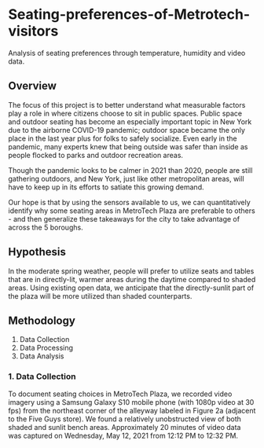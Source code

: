# Seating-preferences-of-Metrotech-visitors
Analysis of seating preferences through temperature, humidity and video data.


## Overview


The focus of this project is to better understand what measurable factors play a role in where citizens choose to sit in public spaces. Public space and outdoor seating has become an especially important topic in New York due to the airborne COVID-19 pandemic; outdoor space became the only place in the last year plus for folks to safely socialize. Even early in the pandemic, many experts knew that being outside was safer than inside as people flocked to parks and outdoor recreation areas. 

Though the pandemic looks to be calmer in 2021 than 2020, people are still gathering outdoors, and New York, just like other metropolitan areas, will have to keep up in its efforts to satiate this growing demand. 

Our hope is that by using the sensors available to us, we can quantitatively identify why some seating areas in MetroTech Plaza are preferable to others - and then generalize these takeaways for the city to take advantage of across the 5 boroughs.


## Hypothesis

In the moderate spring weather, people will prefer to utilize seats and tables that are in directly-lit, warmer areas during the daytime compared to shaded areas. Using existing open data, we anticipate that the directly-sunlit part of the plaza will be more utilized than shaded counterparts.


## Methodology

1. Data Collection 
2. Data Processing
3. Data Analysis 

### 1. Data Collection


To document seating choices in MetroTech Plaza, we recorded video imagery using a Samsung Galaxy S10 mobile phone (with 1080p video at 30 fps) from the northeast corner of the alleyway labeled in Figure 2a (adjacent to the Five Guys store). We found a relatively unobstructed view of both shaded and sunlit bench areas. Approximately 20 minutes of video data was captured on Wednesday, May 12, 2021 from 12:12 PM  to 12:32 PM.  




